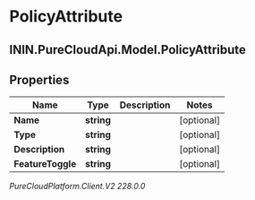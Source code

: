 # PolicyAttribute

## ININ.PureCloudApi.Model.PolicyAttribute

## Properties

|Name | Type | Description | Notes|
|------------ | ------------- | ------------- | -------------|
| **Name** | **string** |  | [optional] |
| **Type** | **string** |  | [optional] |
| **Description** | **string** |  | [optional] |
| **FeatureToggle** | **string** |  | [optional] |



_PureCloudPlatform.Client.V2 228.0.0_
